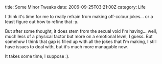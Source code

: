 title: Some Minor Tweaks
date: 2006-09-25T03:21:00Z
category: Life

I think it's time for me to really refrain from making off-colour jokes… or a least figure out how to refine that :p.

But after some thought, it does stem from the sexual void I'm having… well, much less of a physical factor but more on a emotional level, I guess. But somehow I think that gap is filled up with all the jokes that I'm making, I still have issues to deal with, but it's much more managable now.

It takes some time, I suppose :).
